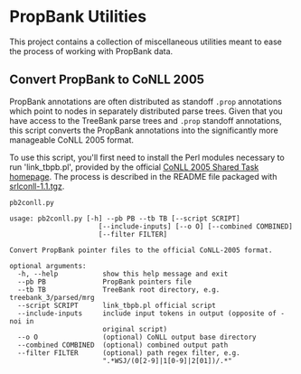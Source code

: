 # PropBank Utilities

This project contains a collection of miscellaneous utilities meant to ease the process of working with PropBank data.

## Convert PropBank to CoNLL 2005
PropBank annotations are often distributed as standoff `.prop` annotations which point to nodes in separately distributed
parse trees. Given that you have access to the TreeBank parse trees and `.prop` standoff annotations, this script converts
the PropBank annotations into the significantly more manageable CoNLL 2005 format.

To use this script, you'll first need to install the Perl modules necessary to run 'link_tbpb.pl', provided by the official
[CoNLL 2005 Shared Task homepage](http://www.lsi.upc.edu/~srlconll/soft.html#srlconll). The process is described in the
README file packaged with [srlconll-1.1.tgz](http://www.lsi.upc.edu/~srlconll/srlconll-1.1.tgz).

`pb2conll.py`

```
usage: pb2conll.py [-h] --pb PB --tb TB [--script SCRIPT]
                      [--include-inputs] [--o O] [--combined COMBINED]
                      [--filter FILTER]

Convert PropBank pointer files to the official CoNLL-2005 format.

optional arguments:
  -h, --help           show this help message and exit
  --pb PB              PropBank pointers file
  --tb TB              TreeBank root directory, e.g. treebank_3/parsed/mrg
  --script SCRIPT      link_tbpb.pl official script
  --include-inputs     include input tokens in output (opposite of -noi in
                       original script)
  --o O                (optional) CoNLL output base directory
  --combined COMBINED  (optional) combined output path
  --filter FILTER      (optional) path regex filter, e.g.
                       ".*WSJ/(0[2-9]|1[0-9]|2[01])/.*"
```